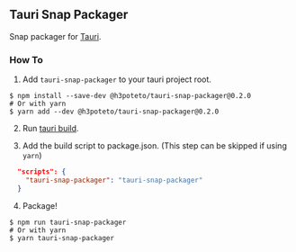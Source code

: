 ## Tauri Snap Packager
Snap packager for [Tauri](https://tauri.app/).

### How To
1. Add `tauri-snap-packager` to your tauri project root.
```shell
$ npm install --save-dev @h3poteto/tauri-snap-packager@0.2.0
# Or with yarn
$ yarn add --dev @h3poteto/tauri-snap-packager@0.2.0
```

2. Run [tauri build](https://tauri.app/v1/api/cli/#build).

3. Add the build script to package.json. (This step can be skipped if using `yarn`)
```json
  "scripts": {
    "tauri-snap-packager": "tauri-snap-packager"
  }
```

4. Package!
```shell
$ npm run tauri-snap-packager
# Or with yarn
$ yarn tauri-snap-packager
```

